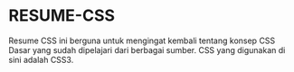 # RESUME-CSS
Resume CSS ini berguna untuk mengingat kembali tentang konsep CSS Dasar yang sudah dipelajari dari berbagai sumber. CSS yang digunakan di sini adalah CSS3.
